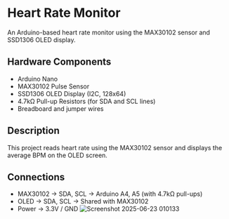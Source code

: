 # Heart Rate Monitor

An Arduino-based heart rate monitor using the MAX30102 sensor and SSD1306 OLED display.

##  Hardware Components
- Arduino Nano
- MAX30102 Pulse Sensor
- SSD1306 OLED Display (I2C, 128x64)
- 4.7kΩ Pull-up Resistors (for SDA and SCL lines)
- Breadboard and jumper wires

##  Description
This project reads heart rate using the MAX30102 sensor and displays the average BPM on the OLED screen.

##  Connections
- MAX30102 → SDA, SCL → Arduino A4, A5 (with 4.7kΩ pull-ups)
- OLED → SDA, SCL → Shared with MAX30102
- Power → 3.3V / GND
![Screenshot 2025-06-23 010133](https://github.com/user-attachments/assets/7f6ef149-ee3d-4796-92ab-e20059832167)
